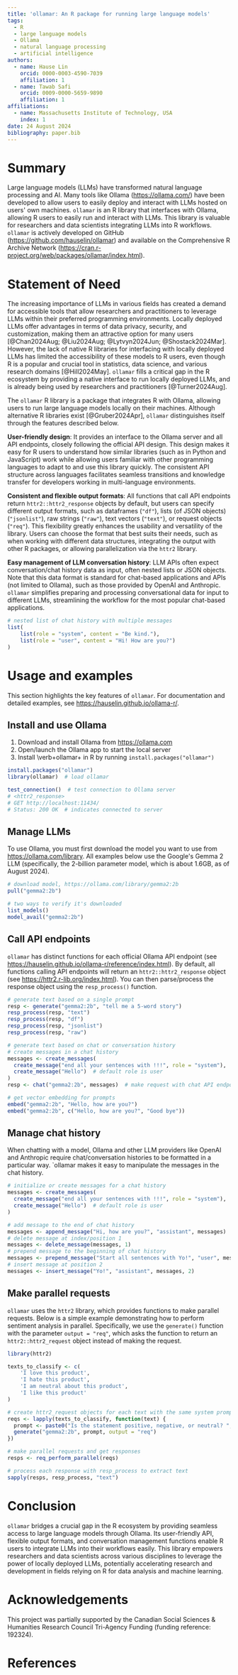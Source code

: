 ```yaml
---
title: 'ollamar: An R package for running large language models'
tags:
  - R
  - large language models
  - Ollama
  - natural language processing
  - artificial intelligence
authors:
  - name: Hause Lin
    orcid: 0000-0003-4590-7039
    affiliation: 1
  - name: Tawab Safi
    orcid: 0009-0000-5659-9890
    affiliation: 1
affiliations:
  - name: Massachusetts Institute of Technology, USA
    index: 1
date: 24 August 2024
bibliography: paper.bib
---
```


# Summary

Large language models (LLMs) have transformed natural language processing and AI. Many tools like Ollama (https://ollama.com/) have been developed to allow users to easily deploy and interact with LLMs hosted on  users' own machines. `ollamar` is an R library that interfaces with Ollama, allowing R users to easily run and interact with LLMs. This library is valuable for researchers and data scientists integrating LLMs into R workflows. `ollamar` is actively developed on GitHub (https://github.com/hauselin/ollamar) and available on the Comprehensive R Archive Network (https://cran.r-project.org/web/packages/ollamar/index.html).

# Statement of Need

The increasing importance of LLMs in various fields has created a demand for accessible tools that allow researchers and practitioners to leverage LLMs within their preferred programming environments. Locally deployed LLMs offer advantages in terms of data privacy, security, and customization, making them an attractive option for many users [@Chan2024Aug; @Liu2024Aug; @Lytvyn2024Jun; @Shostack2024Mar]. However, the lack of native R libraries for interfacing with locally deployed LLMs has limited the accessibility of these models to R users, even though R is a popular and crucial tool in statistics, data science, and various research domains [@Hill2024May]. `ollamar` fills a critical gap in the R ecosystem by providing a native interface to run locally deployed LLMs, and is already being used by researchers and practitioners [@Turner2024Aug].

The `ollamar` R library is a package that integrates R with Ollama, allowing users to run large language models locally on their machines. Although alternative R libraries exist [@Gruber2024Apr], `ollamar` distinguishes itself through the features described below.

**User-friendly design**: It provides an interface to the Ollama server and all API endpoints, closely following the official API design. This design makes it easy for R users to understand how similar libraries (such as in Python and JavaScript) work while allowing users familiar with other programming languages to adapt to and use this library quickly. The consistent API structure across languages facilitates seamless transitions and knowledge transfer for developers working in multi-language environments.

**Consistent and flexible output formats**: All functions that call API endpoints return `httr2::httr2_response` objects by default, but users can specify different output formats, such as dataframes (`"df"`), lists (of JSON objects) (`"jsonlist"`), raw strings (`"raw"`), text vectors (`"text"`), or request objects (`"req"`). This flexibility greatly enhances the usability and versatility of the library. Users can choose the format that best suits their needs, such as when working with different data structures, integrating the output with other R packages, or allowing parallelization via the `httr2` library.

**Easy management of LLM conversation history**: LLM APIs often expect conversation/chat history data as input, often nested lists or JSON objects. Note that this data format is standard for chat-based applications and APIs (not limited to Ollama), such as those provided by OpenAI and Anthropic. `ollamar` simplifies preparing and processing conversational data for input to different LLMs, streamlining the workflow for the most popular chat-based applications.

```r
# nested list of chat history with multiple messages
list(
    list(role = "system", content = "Be kind."),
    list(role = "user", content = "Hi! How are you?")
)
```

# Usage and examples

This section highlights the key features of `ollamar`. For documentation and detailed examples, see https://hauselin.github.io/ollama-r/.

## Install and use Ollama

1. Download and install Ollama from https://ollama.com
2. Open/launch the Ollama app to start the local server
3. Install \verb+ollamar+ in R by running `install.packages("ollamar")`

```r
install.packages("ollamar")
library(ollamar)  # load ollamar

test_connection()  # test connection to Ollama server
# <httr2_response>
# GET http://localhost:11434/
# Status: 200 OK  # indicates connected to server
```
## Manage LLMs

To use Ollama, you must first download the model you want to use from https://ollama.com/library. All examples below use the Google's Gemma 2 LLM (specifically, the 2-billion parameter model, which is about 1.6GB, as of August 2024).

```r
# download model, https://ollama.com/library/gemma2:2b
pull("gemma2:2b")

# two ways to verify it's downloaded
list_models()
model_avail("gemma2:2b")
```

## Call API endpoints

`ollamar` has distinct functions for each official Ollama API endpoint (see https://hauselin.github.io/ollama-r/reference/index.html). By default, all functions calling API endpoints will return an `httr2::httr2_response` object (see https://httr2.r-lib.org/index.html). You can then parse/process the response object using the `resp_process()` function.

```r
# generate text based on a single prompt
resp <- generate("gemma2:2b", "tell me a 5-word story")
resp_process(resp, "text")
resp_process(resp, "df")
resp_process(resp, "jsonlist")
resp_process(resp, "raw")

# generate text based on chat or conversation history
# create messages in a chat history
messages <- create_messages(
  create_message("end all your sentences with !!!", role = "system"),
  create_message("Hello")  # default role is user
)
resp <- chat("gemma2:2b", messages)  # make request with chat API endpoint

# get vector embedding for prompts
embed("gemma2:2b", "Hello, how are you?")
embed("gemma2:2b", c("Hello, how are you?", "Good bye"))
```

## Manage chat history

When chatting with a model, Ollama and other LLM providers like OpenAI and Anthropic require chat/conversation histories to be formatted in a particular way. `ollamar makes it easy to manipulate the messages in the chat history.

```r
# initialize or create messages for a chat history
messages <- create_messages(
  create_message("end all your sentences with !!!", role = "system"),
  create_message("Hello")  # default role is user
)

# add message to the end of chat history
messages <- append_message("Hi, how are you?", "assistant", messages)
# delete message at index/position 1
messages <- delete_message(messages, 1)
# prepend message to the beginning of chat history
messages <- prepend_message("Start all sentences with Yo!", "user", messages)
# insert message at position 2
messages <- insert_message("Yo!", "assistant", messages, 2)
```

## Make parallel requests

`ollamar` uses the `httr2` library, which provides functions to make parallel requests. Below is a simple example demonstrating how to perform sentiment analysis in parallel. Specifically, we use the `generate()` function with the parameter `output = "req"`, which asks the function to return an `httr2::httr2_request` object instead of making the request.


```r
library(httr2)

texts_to_classify <- c(
    'I love this product',
    'I hate this product',
    'I am neutral about this product',
    'I like this product'
)

# create httr2_request objects for each text with the same system prompt
reqs <- lapply(texts_to_classify, function(text) {
  prompt <- paste0("Is the statement positive, negative, or neutral? ", text)
  generate("gemma2:2b", prompt, output = "req")
})

# make parallel requests and get responses
resps <- req_perform_parallel(reqs)

# process each response with resp_process to extract text
sapply(resps, resp_process, "text")
```

# Conclusion

`ollamar` bridges a crucial gap in the R ecosystem by providing seamless access to large language models through Ollama. Its user-friendly API, flexible output formats, and conversation management functions enable R users to integrate LLMs into their workflows easily. This library empowers researchers and data scientists across various disciplines to leverage the power of locally deployed LLMs, potentially accelerating research and development in fields relying on R for data analysis and machine learning.

# Acknowledgements

This project was partially supported by the Canadian Social Sciences & Humanities Research Council Tri-Agency Funding (funding reference: 192324).

# References



